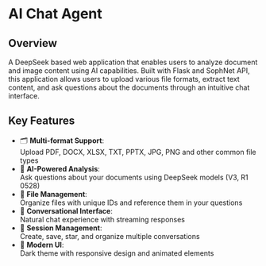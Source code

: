 # AI Chat Agent

## Overview
A DeepSeek based web application that enables users to analyze document and image content using AI capabilities. Built with Flask and SophNet API, this application allows users to upload various file formats, extract text content, and ask questions about the documents through an intuitive chat interface.

## Key Features
- 🗂️ **Multi-format Support**:  
  Upload PDF, DOCX, XLSX, TXT, PPTX, JPG, PNG and other common file types
- 🧠 **AI-Powered Analysis**:  
  Ask questions about your documents using DeepSeek models (V3, R1 0528)
- 📁 **File Management**:  
  Organize files with unique IDs and reference them in your questions
- 💬 **Conversational Interface**:  
  Natural chat experience with streaming responses
- 🔗 **Session Management**:  
  Create, save, star, and organize multiple conversations
- 🎨 **Modern UI**:  
  Dark theme with responsive design and animated elements
